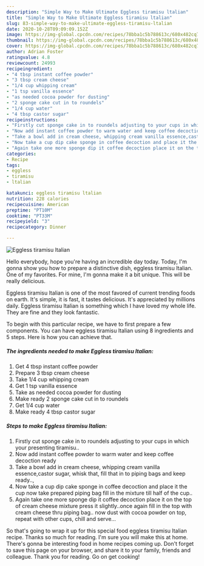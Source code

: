 ```yaml
---
description: "Simple Way to Make Ultimate Eggless tiramisu ltalian"
title: "Simple Way to Make Ultimate Eggless tiramisu ltalian"
slug: 83-simple-way-to-make-ultimate-eggless-tiramisu-ltalian
date: 2020-10-28T09:09:09.152Z
image: https://img-global.cpcdn.com/recipes/78bba1c5b788613c/680x482cq70/eggless-tiramisu-ltalian-recipe-main-photo.jpg
thumbnail: https://img-global.cpcdn.com/recipes/78bba1c5b788613c/680x482cq70/eggless-tiramisu-ltalian-recipe-main-photo.jpg
cover: https://img-global.cpcdn.com/recipes/78bba1c5b788613c/680x482cq70/eggless-tiramisu-ltalian-recipe-main-photo.jpg
author: Adrian Foster
ratingvalue: 4.8
reviewcount: 24993
recipeingredient:
- "4 tbsp instant coffee powder"
- "3 tbsp cream cheese"
- "1/4 cup whipping cream"
- "1 tsp vanilla essence"
- "as needed cocoa powder for dusting"
- "2 sponge cake cut in to roundels"
- "1/4 cup water"
- "4 tbsp castor sugar"
recipeinstructions:
- "Firstly cut sponge cake in to roundels adjusting to your cups in which your presenting tiramisu.."
- "Now add instant coffee powder to warm water and keep coffee decoction ready"
- "Take a bowl add in cream cheese, whipping cream vanilla essence,castor sugar, whisk that, fill that in to piping bags and keep ready..,"
- "Now take a cup dip cake sponge in coffee decoction and place it the cup now take prepared piping bag fill in the mixture till half of the cup.."
- "Again take one more sponge dip it coffee decoction place it on the top of cream cheese mixture press it slightly..once again fill in the top with cream cheese thru piping bag.. now dust with cocoa powder on top, repeat with other cups, chill and serve..."
categories:
- Recipe
tags:
- eggless
- tiramisu
- ltalian

katakunci: eggless tiramisu ltalian 
nutrition: 228 calories
recipecuisine: American
preptime: "PT10M"
cooktime: "PT33M"
recipeyield: "3"
recipecategory: Dinner

---
```



![Eggless tiramisu ltalian](https://img-global.cpcdn.com/recipes/78bba1c5b788613c/680x482cq70/eggless-tiramisu-ltalian-recipe-main-photo.jpg)

Hello everybody, hope you're having an incredible day today. Today, I'm gonna show you how to prepare a distinctive dish, eggless tiramisu ltalian. One of my favorites. For mine, I'm gonna make it a bit unique. This will be really delicious.

Eggless tiramisu ltalian is one of the most favored of current trending foods on earth. It's simple, it is fast, it tastes delicious. It's appreciated by millions daily. Eggless tiramisu ltalian is something which I have loved my whole life. They are fine and they look fantastic.




To begin with this particular recipe, we have to first prepare a few components. You can have eggless tiramisu ltalian using 8 ingredients and 5 steps. Here is how you can achieve that.

<!--inarticleads1-->

##### The ingredients needed to make Eggless tiramisu ltalian:

1. Get 4 tbsp instant coffee powder
1. Prepare 3 tbsp cream cheese
1. Take 1/4 cup whipping cream
1. Get 1 tsp vanilla essence
1. Take as needed cocoa powder for dusting
1. Make ready 2 sponge cake cut in to roundels
1. Get 1/4 cup water
1. Make ready 4 tbsp castor sugar




<!--inarticleads2-->

##### Steps to make Eggless tiramisu ltalian:

1. Firstly cut sponge cake in to roundels adjusting to your cups in which your presenting tiramisu..
1. Now add instant coffee powder to warm water and keep coffee decoction ready
1. Take a bowl add in cream cheese, whipping cream vanilla essence,castor sugar, whisk that, fill that in to piping bags and keep ready..,
1. Now take a cup dip cake sponge in coffee decoction and place it the cup now take prepared piping bag fill in the mixture till half of the cup..
1. Again take one more sponge dip it coffee decoction place it on the top of cream cheese mixture press it slightly..once again fill in the top with cream cheese thru piping bag.. now dust with cocoa powder on top, repeat with other cups, chill and serve...




So that's going to wrap it up for this special food eggless tiramisu ltalian recipe. Thanks so much for reading. I'm sure you will make this at home. There's gonna be interesting food in home recipes coming up. Don't forget to save this page on your browser, and share it to your family, friends and colleague. Thank you for reading. Go on get cooking!
